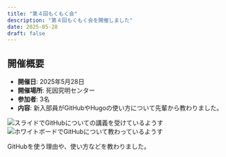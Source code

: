 ```yaml
---
title: "第４回もくもく会"
description: "第４回もくもく会を開催しました"
date: 2025-05-28
draft: false
---
```


## 開催概要

- **開催日**: 2025年5月28日
- **開催場所**: 死因究明センター
- **参加者**: 3名
- **内容**: 新入部員がGitHubやHugoの使い方について先輩から教わりました。

![スライドでGitHubについての講義を受けているようす](/images/events/mokumokupic2025-05-28_2.jpg)
![ホワイトボードでGitHubについて教わっているようす](/images/events/mokumokupic2025-05-28_1.jpg) 

GitHubを使う理由や、使い方などを教わりました。